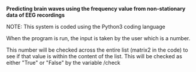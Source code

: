 **Predicting brain waves using the frequency value from non-stationary data of EEG recordings**

NOTE: This system is coded using the Python3 coding language

When the program is run, the input is taken by the user which is a number.

This number will be checked across the entire list (matrix2 in the code) to see if that value is within the content of the list. This will be checked as either "True" or "False" by the variable /check
